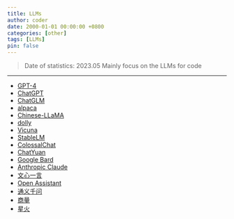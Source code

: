 ```yaml
---
title: LLMs
author: coder
date: 2000-01-01 00:00:00 +0800
categories: [other]
tags: [LLMs]
pin: false
---
```


> Date of statistics: 2023.05
> Mainly focus on the LLMs for code

---

- [GPT-4](https://platform.openai.com/docs/models/gpt-4)
- [ChatGPT](https://chat.openai.com/)
- [ChatGLM](https://github.com/THUDM/ChatGLM-6B)
- [alpaca](https://github.com/tloen/alpaca-lora)
- [Chinese-LLaMA](https://github.com/CVI-SZU/Linly)
- [dolly](https://huggingface.co/databricks/dolly-v2-12b)
- [Vicuna](https://lmsys.org/blog/2023-03-30-vicuna)
- [StableLM](https://github.com/Stability-AI/StableLM)
- [ColossalChat](https://medium.com/pytorch/colossalchat-an-open-source-solution-for-cloning-chatgpt-with-a-complete-rlhf-pipeline-5edf08fb538b)
- [ChatYuan](https://huggingface.co/ClueAI/ChatYuan-large-v2)
- [Google Bard](https://bard.google.com/)
- [Anthropic Claude](https://www.anthropic.com/product)
- [文心一言](https://yiyan.baidu.com/welcome)
- [Open Assistant](https://open-assistant.io/)
- [通义千问](https://tongyi.aliyun.com/)
- [商量](https://techday.sensetime.com/shangliang)
- [星火](https://xinghuo.xfyun.cn/)
